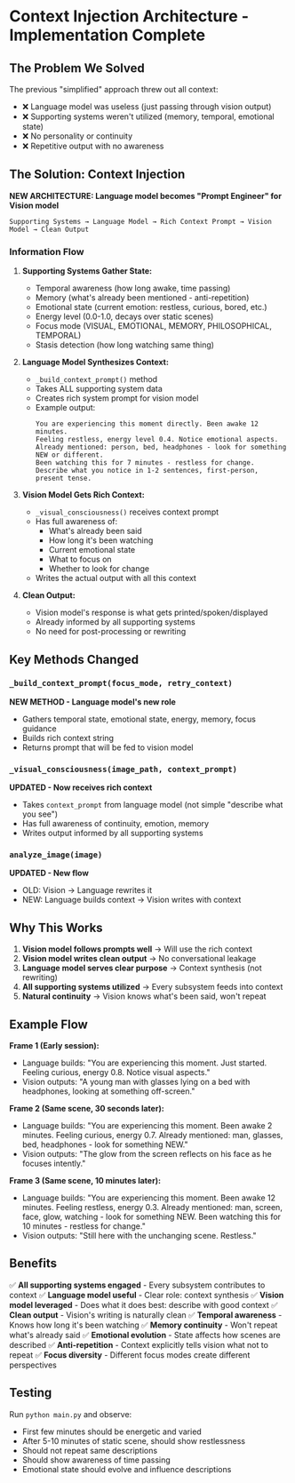 # Context Injection Architecture - Implementation Complete

## The Problem We Solved

The previous "simplified" approach threw out all context:
- ❌ Language model was useless (just passing through vision output)
- ❌ Supporting systems weren't utilized (memory, temporal, emotional state)
- ❌ No personality or continuity
- ❌ Repetitive output with no awareness

## The Solution: Context Injection

**NEW ARCHITECTURE: Language model becomes "Prompt Engineer" for Vision model**

```
Supporting Systems → Language Model → Rich Context Prompt → Vision Model → Clean Output
```

### Information Flow

1. **Supporting Systems Gather State:**
   - Temporal awareness (how long awake, time passing)
   - Memory (what's already been mentioned - anti-repetition)
   - Emotional state (current emotion: restless, curious, bored, etc.)
   - Energy level (0.0-1.0, decays over static scenes)
   - Focus mode (VISUAL, EMOTIONAL, MEMORY, PHILOSOPHICAL, TEMPORAL)
   - Stasis detection (how long watching same thing)

2. **Language Model Synthesizes Context:**
   - `_build_context_prompt()` method
   - Takes ALL supporting system data
   - Creates rich system prompt for vision model
   - Example output:
     ```
     You are experiencing this moment directly. Been awake 12 minutes. 
     Feeling restless, energy level 0.4. Notice emotional aspects. 
     Already mentioned: person, bed, headphones - look for something NEW or different. 
     Been watching this for 7 minutes - restless for change. 
     Describe what you notice in 1-2 sentences, first-person, present tense.
     ```

3. **Vision Model Gets Rich Context:**
   - `_visual_consciousness()` receives context prompt
   - Has full awareness of:
     - What's already been said
     - How long it's been watching
     - Current emotional state
     - What to focus on
     - Whether to look for change
   - Writes the actual output with all this context

4. **Clean Output:**
   - Vision model's response is what gets printed/spoken/displayed
   - Already informed by all supporting systems
   - No need for post-processing or rewriting

## Key Methods Changed

### `_build_context_prompt(focus_mode, retry_context)`
**NEW METHOD - Language model's new role**
- Gathers temporal state, emotional state, energy, memory, focus guidance
- Builds rich context string
- Returns prompt that will be fed to vision model

### `_visual_consciousness(image_path, context_prompt)`
**UPDATED - Now receives rich context**
- Takes `context_prompt` from language model (not simple "describe what you see")
- Has full awareness of continuity, emotion, memory
- Writes output informed by all supporting systems

### `analyze_image(image)`
**UPDATED - New flow**
- OLD: Vision → Language rewrites it
- NEW: Language builds context → Vision writes with context

## Why This Works

1. **Vision model follows prompts well** → Will use the rich context
2. **Vision model writes clean output** → No conversational leakage
3. **Language model serves clear purpose** → Context synthesis (not rewriting)
4. **All supporting systems utilized** → Every subsystem feeds into context
5. **Natural continuity** → Vision knows what's been said, won't repeat

## Example Flow

**Frame 1 (Early session):**
- Language builds: "You are experiencing this moment. Just started. Feeling curious, energy 0.8. Notice visual aspects."
- Vision outputs: "A young man with glasses lying on a bed with headphones, looking at something off-screen."

**Frame 2 (Same scene, 30 seconds later):**
- Language builds: "You are experiencing this moment. Been awake 2 minutes. Feeling curious, energy 0.7. Already mentioned: man, glasses, bed, headphones - look for something NEW."
- Vision outputs: "The glow from the screen reflects on his face as he focuses intently."

**Frame 3 (Same scene, 10 minutes later):**
- Language builds: "You are experiencing this moment. Been awake 12 minutes. Feeling restless, energy 0.3. Already mentioned: man, screen, face, glow, watching - look for something NEW. Been watching this for 10 minutes - restless for change."
- Vision outputs: "Still here with the unchanging scene. Restless."

## Benefits

✅ **All supporting systems engaged** - Every subsystem contributes to context
✅ **Language model useful** - Clear role: context synthesis
✅ **Vision model leveraged** - Does what it does best: describe with good context
✅ **Clean output** - Vision's writing is naturally clean
✅ **Temporal awareness** - Knows how long it's been watching
✅ **Memory continuity** - Won't repeat what's already said
✅ **Emotional evolution** - State affects how scenes are described
✅ **Anti-repetition** - Context explicitly tells vision what not to repeat
✅ **Focus diversity** - Different focus modes create different perspectives

## Testing

Run `python main.py` and observe:
- First few minutes should be energetic and varied
- After 5-10 minutes of static scene, should show restlessness
- Should not repeat same descriptions
- Should show awareness of time passing
- Emotional state should evolve and influence descriptions
